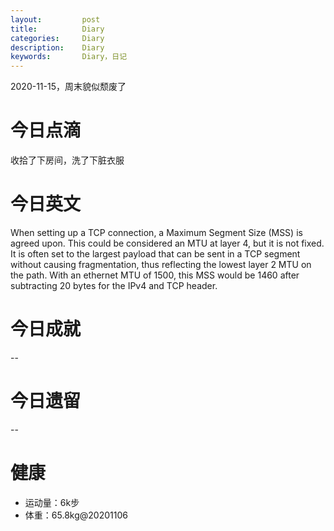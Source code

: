 ```yaml
---
layout:     	post
title:      	Diary
categories: 	Diary
description:   	Diary
keywords: 		Diary，日记 
---
```


2020-11-15，周末貌似颓废了

# 今日点滴

收拾了下房间，洗了下脏衣服

# 今日英文

When setting up a TCP connection, a Maximum Segment Size (MSS) is agreed upon. This could be considered an MTU at layer 4, but it is not fixed. It is often set to the largest payload that can be sent in a TCP segment without causing fragmentation, thus reflecting the lowest layer 2 MTU on the path. With an ethernet MTU of 1500, this MSS would be 1460 after subtracting 20 bytes for the IPv4 and TCP header.

# 今日成就

--

# 今日遗留

--

# 健康

- 运动量：6k步
- 体重：65.8kg@20201106


































